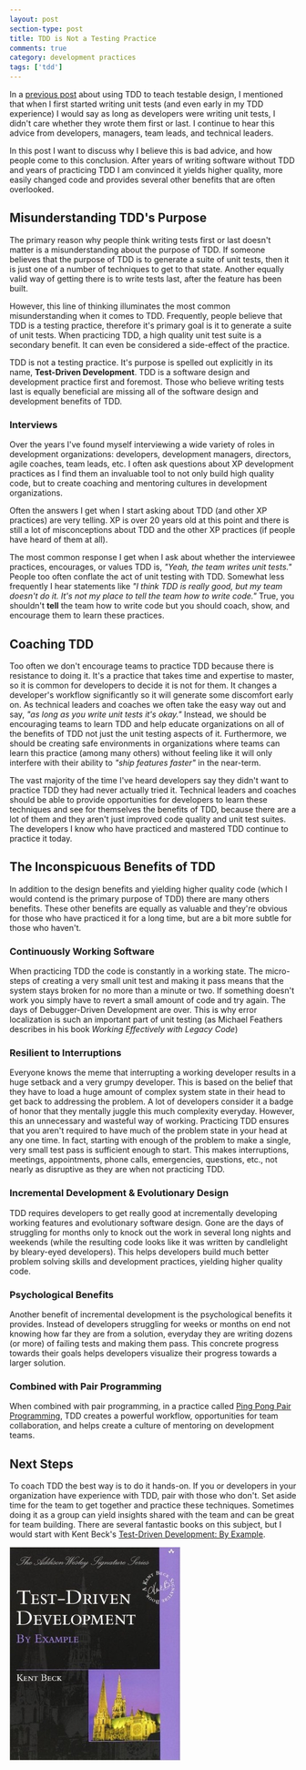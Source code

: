 ```yaml
---
layout: post
section-type: post
title: TDD is Not a Testing Practice 
comments: true
category: development practices
tags: ['tdd']
---
```


In a [previous post](/2015/10/25/use-tdd-to-teach-testable-design.html) about using TDD to teach testable design, I mentioned that when I first started writing unit tests (and even early in my TDD experience) I would say as long as developers were writing unit tests, I didn't care whether they wrote them first or last. I continue to hear this advice from developers, managers, team leads, and technical leaders.

In this post I want to discuss why I believe this is bad advice, and how people come to this conclusion. After years of writing software without TDD and years of practicing TDD I am convinced it yields higher quality, more easily changed code and provides several other benefits that are often overlooked. 

## Misunderstanding TDD's Purpose

The primary reason why people think writing tests first or last doesn't matter is a misunderstanding about the purpose of TDD. If someone believes that the purpose of TDD is to generate a suite of unit tests, then it is just one of a number of techniques to get to that state. Another equally valid way of getting there is to write tests last, after the feature has been built. 

However, this line of thinking illuminates the most common misunderstanding when it comes to TDD. Frequently, people believe that TDD is a testing practice, therefore it's primary goal is it to generate a suite of unit tests. When practicing TDD, a high quality unit test suite is a secondary benefit. It can even be considered a side-effect of the practice.  

TDD is not a testing practice. It's purpose is spelled out explicitly in its name, **Test-Driven Development**. TDD is a software design and development practice first and foremost. Those who believe writing tests last is equally beneficial are missing all of the software design and development benefits of TDD. 

### Interviews

Over the years I've found myself interviewing a wide variety of roles in development organizations: developers, development managers, directors, agile coaches, team leads, etc. I often ask questions about XP development practices as I find them an invaluable tool to not only build high quality code, but to create coaching and mentoring cultures in development organizations.


Often the answers I get when I start asking about TDD (and other XP practices) are very telling. XP is over 20 years old at
 this point and there is still a lot of misconceptions about TDD and the other XP practices (if people have heard of them at all). 

The most common response I get when I ask about whether the interviewee practices, encourages, or values TDD is, _"Yeah, the team writes unit tests."_ People too often conflate the act of unit testing with TDD. Somewhat less frequently I hear statements like _"I think TDD is really good, but my team doesn't do it. It's not my place to tell the team how to write code."_ True, you shouldn't **tell** the team how to write code but you should coach, show, and encourage them to learn these practices. 

## Coaching TDD

Too often we don't encourage teams to practice TDD because there is resistance to doing it. It's a practice that takes time
 and expertise to master, so it is common for developers to decide it is not for them. It changes a developer's workflow significantly so it will generate some discomfort early on. As technical leaders and coaches we often take the easy way out and say, _"as long as you write unit tests it's okay."_ Instead, we should be encouraging teams to learn TDD and help educate organizations on all of the benefits of TDD not just the unit testing aspects of it. Furthermore, we should be creating safe environments in organizations where teams can learn this practice (among many others) without feeling like it will only interfere with their ability to _"ship features faster"_ in the near-term.  

The vast majority of the time I've heard developers say they didn't want to practice TDD they had never actually tried it. Technical leaders and coaches should be able to provide opportunities for developers to learn these techniques and see for themselves the benefits of TDD, because there are a lot of them and they aren't just improved code quality and unit test suites. The developers I know who have practiced and mastered TDD continue to practice it today.

## The Inconspicuous Benefits of TDD

In addition to the design benefits and yielding higher quality code (which I would contend is the primary purpose of TDD)
 there are many others benefits. These other benefits are equally as valuable and they're obvious for those who have practiced
  it for a long time, but are a bit more subtle for those who haven't.

### Continuously Working Software

When practicing TDD the code is constantly in a working state. The micro-steps of creating a very small unit test and making it pass means that the system stays broken for no more than a minute or two. If something doesn't work you simply have to revert a small amount of code and try again. The days of Debugger-Driven Development are over. This is why error localization is such an important part of unit testing (as Michael Feathers describes in his book _Working Effectively with Legacy Code_)

### Resilient to Interruptions

Everyone knows the meme that interrupting a working developer results in a huge setback and a very grumpy developer. This is based on the belief that they have to load a huge amount of complex system state in their head to get back to addressing the
 problem. A lot of developers consider it a badge of honor that they mentally juggle this much complexity everyday. However, this an unnecessary and wasteful way of working. Practicing TDD ensures that you aren't required to have much of the problem state in your head at any one time. In fact, starting with enough of the problem to make a single, very small test pass is sufficient enough to start. This makes interruptions, meetings, appointments, phone calls, emergencies, questions, etc., not nearly as disruptive as they are when not practicing TDD. 

### Incremental Development & Evolutionary Design

TDD requires developers to get really good at incrementally developing working features and evolutionary software design. Gone are the days of struggling for months only to knock out the work in several long nights and weekends (while the resulting code looks like it was written by candlelight by bleary-eyed developers). This helps developers build much better problem solving skills and development practices, yielding higher quality code. 

### Psychological Benefits

Another benefit of incremental development is the psychological benefits it provides. Instead of developers struggling for
 weeks or months on end not knowing how far they are from a solution, everyday they are writing dozens (or more) of failing tests and making them pass. This concrete progress towards their goals helps developers visualize their progress towards a larger solution. 

### Combined with Pair Programming

When combined with pair programming, in a practice called [Ping Pong Pair Programming](/2015-04-18-ping-pong-pair-programming.html), TDD creates a powerful workflow,
 opportunities for team collaboration, and helps create a culture of mentoring on development teams.

## Next Steps

To coach TDD the best way is to do it hands-on. If you or developers in your organization have experience with TDD, pair with those who don't. Set aside time for the team to get together and practice these techniques. Sometimes doing it as a group can yield insights shared with the team and can be great for team building. There are several fantastic books on this subject, but I would start with Kent Beck's [Test-Driven Development: By Example](https://www.amazon.com/Test-Driven-Development-Kent-Beck/dp/0321146530/ref=sr_1_1?s=books&ie=UTF8&qid=1495277882&sr=1-1&keywords=tdd+by+example).

<img class="img-responsive" src="/img/tdd_by_example.jpg" />